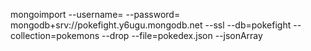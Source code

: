    mongoimport --username=<USERNAME> --password=<PASSWORTD> mongodb+srv://pokefight.y6ugu.mongodb.net --ssl --db=pokefight --collection=pokemons --drop --file=pokedex.json --jsonArray